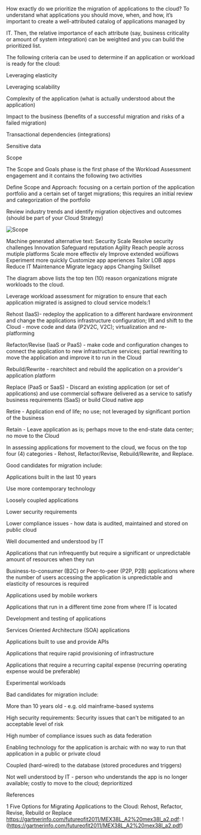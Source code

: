 How exactly do we prioritize the migration of applications to the cloud? To understand what applications you should move, when, and how, it’s important to create a well-attributed catalog of applications managed by 

IT. Then, the relative importance of each attribute (say, business criticality or amount of system integration) can be weighted and you can build the prioritized list. 

 

The following criteria can be used to determine if an application or workload is ready for the cloud: 

 

Leveraging elasticity 

Leveraging scalability 

Complexity of the application (what is actually understood about the application) 

Impact to the business (benefits of a successful migration and risks of a failed migration) 

Transactional dependencies (integrations) 

Sensitive data 

 

Scope 

The Scope and Goals phase is the first phase of the Workload Assessment engagement and it contains the following two activities 

 

Define Scope and Approach: focusing on a certain portion of the application portfolio and a certain set of target migrations; this requires an initial review and categorization of the portfolio 

Review industry trends and identify migration objectives and outcomes (should be part of your Cloud Strategy) 

![Scope]()

Machine generated alternative text:
Security 
Scale 
Resolve 
security 
challenges 
Innovation 
Safeguard 
reputation 
Agility 
Reach people 
across mutiple 
platforms 
Scale more 
effectiv ely 
Improve 
extended 
woüflows 
Experiment 
more quickly 
Customize app 
aperiences 
Tailor LOB 
apps 
Reduce IT 
Maintenance 
Migrate 
legacy apps 
Changing 
Skillset 
 

The diagram above lists the top ten (10) reason organizations migrate workloads to the cloud. 

 

Leverage workload assessment for migration to ensure that each application migrated is assigned to cloud service models:1  

 

Rehost (IaaS)- redeploy the application to a different hardware environment and change the applications infrastructure configuration; lift and shift to the Cloud - move code and data (P2V2C, V2C); virtualization and re-platforming 

Refactor/Revise (IaaS or PaaS) - make code and configuration changes to connect the application to new infrastructure services; partial rewriting to move the application and improve it to run in the Cloud 

Rebuild/Rewrite - rearchitect and rebuild the application on a provider's application platform 

Replace (PaaS or SaaS) - Discard an existing application (or set of applications) and use commercial software delivered as a service to satisfy business requirements (SaaS) or build Cloud native app 

Retire - Application end of life; no use; not leveraged by significant portion of the business 

Retain - Leave application as is; perhaps move to the end-state data center; no move to the Cloud 

 

In assessing applications for movement to the cloud, we focus on the top four (4) categories - Rehost, Refactor/Revise, Rebuild/Rewrite, and Replace. 

 

Good candidates for migration include: 

 

Applications built in the last 10 years 

Use more contemporary technology 

Loosely coupled applications 

Lower security requirements 

Lower compliance issues - how data is audited, maintained and stored on public cloud 

Well documented and understood by IT 

Applications that run infrequently but require a significant or unpredictable amount of resources when they run 

Business-to-consumer (B2C) or Peer-to-peer (P2P, P2B) applications where the number of users accessing the application is unpredictable and elasticity of resources is required 

Applications used by mobile workers 

Applications that run in a different time zone from where IT is located 

Development and testing of applications 

Services Oriented Architecture (SOA) applications 

Applications built to use and provide APIs 

Applications that require rapid provisioning of infrastructure 

Applications that require a recurring capital expense (recurring operating expense would be preferable) 

Experimental workloads 

 

Bad candidates for migration include: 

 

More than 10 years old - e.g. old mainframe-based systems 

High security requirements: Security issues that can't be mitigated to an acceptable level of risk 

High number of compliance issues such as data federation 

Enabling technology for the application is archaic with no way to run that application in a public or private cloud 

Coupled (hard-wired) to the database (stored procedures and triggers) 

Not well understood by IT - person who understands the app is no longer available; costly to move to the cloud; deprioritized 

 

References 

1 Five Options for Migrating Applications to the Cloud: Rehost, Refactor, Revise, Rebuild or Replace https://gartnerinfo.com/futureofit2011/MEX38L_A2%20mex38l_a2.pdf: 
!(https://gartnerinfo.com/futureofit2011/MEX38L_A2%20mex38l_a2.pdf)
